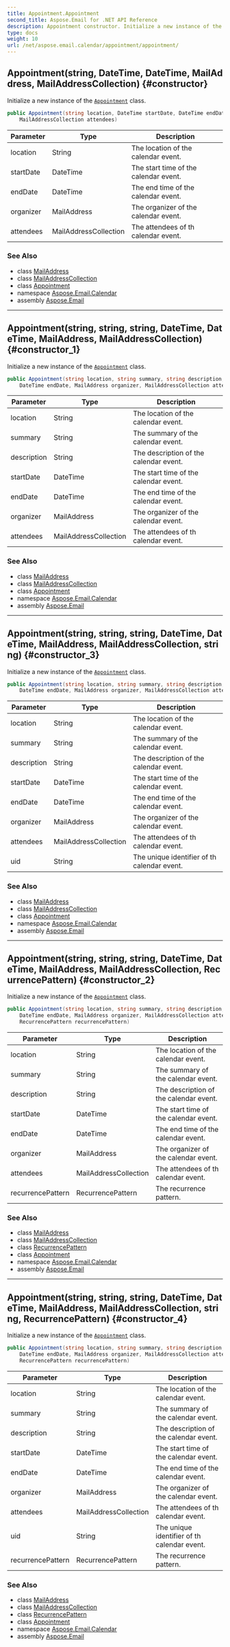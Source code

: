 ```yaml
---
title: Appointment.Appointment
second_title: Aspose.Email for .NET API Reference
description: Appointment constructor. Initialize a new instance of the Appointment class
type: docs
weight: 10
url: /net/aspose.email.calendar/appointment/appointment/
---
```

## Appointment(string, DateTime, DateTime, MailAddress, MailAddressCollection) {#constructor}

Initialize a new instance of the [`Appointment`](../) class.

```csharp
public Appointment(string location, DateTime startDate, DateTime endDate, MailAddress organizer, 
    MailAddressCollection attendees)
```

| Parameter | Type | Description |
| --- | --- | --- |
| location | String | The location of the calendar event. |
| startDate | DateTime | The start time of the calendar event. |
| endDate | DateTime | The end time of the calendar event. |
| organizer | MailAddress | The organizer of the calendar event. |
| attendees | MailAddressCollection | The attendees of th calendar event. |

### See Also

* class [MailAddress](../../../aspose.email/mailaddress/)
* class [MailAddressCollection](../../../aspose.email/mailaddresscollection/)
* class [Appointment](../)
* namespace [Aspose.Email.Calendar](../../appointment/)
* assembly [Aspose.Email](../../../)

---

## Appointment(string, string, string, DateTime, DateTime, MailAddress, MailAddressCollection) {#constructor_1}

Initialize a new instance of the [`Appointment`](../) class.

```csharp
public Appointment(string location, string summary, string description, DateTime startDate, 
    DateTime endDate, MailAddress organizer, MailAddressCollection attendees)
```

| Parameter | Type | Description |
| --- | --- | --- |
| location | String | The location of the calendar event. |
| summary | String | The summary of the calendar event. |
| description | String | The description of the calendar event. |
| startDate | DateTime | The start time of the calendar event. |
| endDate | DateTime | The end time of the calendar event. |
| organizer | MailAddress | The organizer of the calendar event. |
| attendees | MailAddressCollection | The attendees of th calendar event. |

### See Also

* class [MailAddress](../../../aspose.email/mailaddress/)
* class [MailAddressCollection](../../../aspose.email/mailaddresscollection/)
* class [Appointment](../)
* namespace [Aspose.Email.Calendar](../../appointment/)
* assembly [Aspose.Email](../../../)

---

## Appointment(string, string, string, DateTime, DateTime, MailAddress, MailAddressCollection, string) {#constructor_3}

Initialize a new instance of the [`Appointment`](../) class.

```csharp
public Appointment(string location, string summary, string description, DateTime startDate, 
    DateTime endDate, MailAddress organizer, MailAddressCollection attendees, string uid)
```

| Parameter | Type | Description |
| --- | --- | --- |
| location | String | The location of the calendar event. |
| summary | String | The summary of the calendar event. |
| description | String | The description of the calendar event. |
| startDate | DateTime | The start time of the calendar event. |
| endDate | DateTime | The end time of the calendar event. |
| organizer | MailAddress | The organizer of the calendar event. |
| attendees | MailAddressCollection | The attendees of th calendar event. |
| uid | String | The unique identifier of th calendar event. |

### See Also

* class [MailAddress](../../../aspose.email/mailaddress/)
* class [MailAddressCollection](../../../aspose.email/mailaddresscollection/)
* class [Appointment](../)
* namespace [Aspose.Email.Calendar](../../appointment/)
* assembly [Aspose.Email](../../../)

---

## Appointment(string, string, string, DateTime, DateTime, MailAddress, MailAddressCollection, RecurrencePattern) {#constructor_2}

Initialize a new instance of the [`Appointment`](../) class.

```csharp
public Appointment(string location, string summary, string description, DateTime startDate, 
    DateTime endDate, MailAddress organizer, MailAddressCollection attendees, 
    RecurrencePattern recurrencePattern)
```

| Parameter | Type | Description |
| --- | --- | --- |
| location | String | The location of the calendar event. |
| summary | String | The summary of the calendar event. |
| description | String | The description of the calendar event. |
| startDate | DateTime | The start time of the calendar event. |
| endDate | DateTime | The end time of the calendar event. |
| organizer | MailAddress | The organizer of the calendar event. |
| attendees | MailAddressCollection | The attendees of th calendar event. |
| recurrencePattern | RecurrencePattern | The recurrence pattern. |

### See Also

* class [MailAddress](../../../aspose.email/mailaddress/)
* class [MailAddressCollection](../../../aspose.email/mailaddresscollection/)
* class [RecurrencePattern](../../../aspose.email.calendar.recurrences/recurrencepattern/)
* class [Appointment](../)
* namespace [Aspose.Email.Calendar](../../appointment/)
* assembly [Aspose.Email](../../../)

---

## Appointment(string, string, string, DateTime, DateTime, MailAddress, MailAddressCollection, string, RecurrencePattern) {#constructor_4}

Initialize a new instance of the [`Appointment`](../) class.

```csharp
public Appointment(string location, string summary, string description, DateTime startDate, 
    DateTime endDate, MailAddress organizer, MailAddressCollection attendees, string uid, 
    RecurrencePattern recurrencePattern)
```

| Parameter | Type | Description |
| --- | --- | --- |
| location | String | The location of the calendar event. |
| summary | String | The summary of the calendar event. |
| description | String | The description of the calendar event. |
| startDate | DateTime | The start time of the calendar event. |
| endDate | DateTime | The end time of the calendar event. |
| organizer | MailAddress | The organizer of the calendar event. |
| attendees | MailAddressCollection | The attendees of th calendar event. |
| uid | String | The unique identifier of th calendar event. |
| recurrencePattern | RecurrencePattern | The recurrence pattern. |

### See Also

* class [MailAddress](../../../aspose.email/mailaddress/)
* class [MailAddressCollection](../../../aspose.email/mailaddresscollection/)
* class [RecurrencePattern](../../../aspose.email.calendar.recurrences/recurrencepattern/)
* class [Appointment](../)
* namespace [Aspose.Email.Calendar](../../appointment/)
* assembly [Aspose.Email](../../../)



